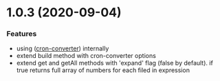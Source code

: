 <a name="1.0.3"></a>
# 1.0.3 (2020-09-04)


### Features

* using ([cron-converter](https://www.npmjs.com/package/cron-converter)) internally
* extend build method with cron-converter options
* extend get and getAll methods with 'expand' flag (false by default). if true returns full array of numbers for each filed in expression

